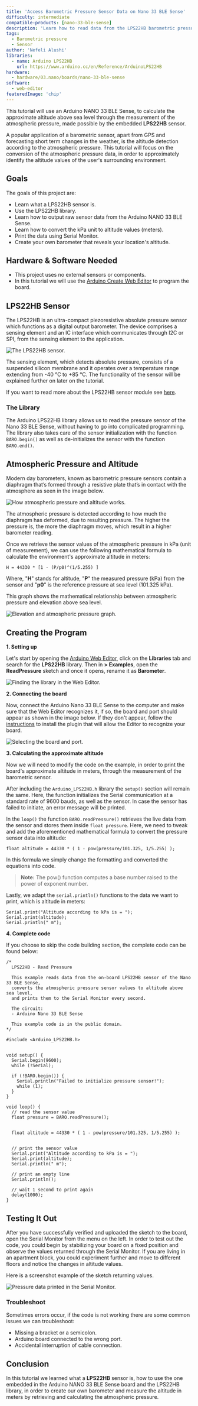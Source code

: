 ```yaml
---
title: 'Access Barometric Pressure Sensor Data on Nano 33 BLE Sense'
difficulty: intermediate
compatible-products: [nano-33-ble-sense]
description: 'Learn how to read data from the LPS22HB barometric pressure sensor on the Nano 33 BLE Sense board.'
tags:
  - Barometric pressure
  - Sensor
author: 'Nefeli Alushi'
libraries: 
  - name: Arduino LPS22HB
    url: https://www.arduino.cc/en/Reference/ArduinoLPS22HB
hardware:
  - hardware/03.nano/boards/nano-33-ble-sense
software:
  - web-editor
featuredImage: 'chip'
---
```


This tutorial will use an Arduino NANO 33 BLE Sense, to calculate the approximate altitude above sea level through the measurement of the atmospheric pressure, made possible by the embedded **LPS22HB** sensor. 

A popular application of a barometric sensor, apart from GPS and forecasting short term changes in the weather, is the altitude detection according to the atmospheric pressure. This tutorial will focus on the conversion of the atmospheric pressure data, in order to approximately identify the altitude values of the user's surrounding environment.


## Goals
The goals of this project are:
 - Learn what a LPS22HB sensor is.
 - Use the LPS22HB library.
 - Learn how to output raw sensor data from the Arduino NANO 33 BLE Sense.
 - Learn how to convert the kPa unit to altitude values (meters).
 - Print the data using Serial Monitor.
 - Create your own barometer that reveals your location's altitude.


## Hardware & Software Needed
* This project uses no external sensors or components. 
* In this tutorial we will use the [Arduino Create Web Editor](https://create.arduino.cc/editor) to program the board. 


## LPS22HB Sensor
The LPS22HB is an ultra-compact piezoresistive absolute pressure sensor which functions as a digital output barometer. The device comprises a sensing element and an IC interface which communicates through I2C or SPI, from the sensing element to the application. 

![The LPS22HB sensor.](assets/nano33BS_05_sensor.png)

The sensing element, which detects absolute pressure, consists of a suspended silicon membrane and it operates over a temperature range extending from -40 °C to +85 °C. The functionality of the sensor will be explained further on later on the tutorial.

If you want to read more about the LPS22HB sensor module see <a href="https://content.arduino.cc/assets/Nano_BLE_Sense_lps22hb.pdf" target="_blank">here</a>. 


### The Library
The Arduino LPS22HB library allows us to read the pressure sensor of the Nano 33 BLE Sense, without having to go into complicated programming. The library also takes care of the sensor initialization with the function `BARO.begin()` as well as de-initializes the sensor with the function `BARO.end()`. 


## Atmospheric Pressure and Altitude
Modern day barometers, known as barometric pressure sensors contain a diaphragm that’s formed through a resistive plate that’s in contact with the atmosphere as seen in the image below.

![How atmospheric pressure and altitude works.](assets/nano33BS_05_illustration.png)

The atmospheric pressure is detected according to how much the diaphragm has deformed, due to resulting pressure. The higher the pressure is, the more the diaphragm moves, which result in a higher barometer reading. 

Once we retrieve the sensor values of the atmospheric pressure in kPa (unit of measurement), we can use the following mathematical formula to calculate the environment's approximate altitude in meters:

` H = 44330 * [1 - (P/p0)^(1/5.255) ] `

Where, "**H**" stands for altitude, "**P**" the measured pressure (kPa) from the sensor and "**p0**" is the reference pressure at sea level (101.325 kPa).

This graph shows the mathematical relationship between atmospheric pressure and elevation above sea level. 

![Elevation and atmospheric pressure graph.](assets/nano33BS_05_graph.png)


## Creating the Program

**1. Setting up**

Let's start by opening the [Arduino Web Editor](https://create.arduino.cc/editor), click on the **Libraries** tab and search for the **LPS22HB** library. Then in **> Examples**, open the **ReadPressure** sketch and once it opens, rename it as **Barometer**.

![Finding the library in the Web Editor.](./assets/nano33BS_05_library.png)


**2. Connecting the board**

Now, connect the Arduino Nano 33 BLE Sense to the computer and make sure that the Web Editor recognizes it, if so, the board and port should appear as shown in the image below. If they don't appear, follow the [instructions](https://create.arduino.cc/getting-started/plugin/welcome) to install the plugin that will allow the Editor to recognize your board.


![Selecting the board and port.](assets/nano33BS_05_board_port.png)


**3. Calculating the approximate altitude**

Now we will need to modify the code on the example, in order to print the board's approximate altitude in meters, through the measurement of the barometric sensor.

After including the `Arduino_LPS22HB.h` library the `setup()` section will remain the same. Here, the function initializes the Serial communication at a standard rate of 9600 bauds, as well as the sensor. In case the sensor has failed to initiate, an error message will be printed.

In the `loop()` the function `BARO.readPressure()` retrieves the live data from the sensor and stores them inside `float pressure`. Here, we need to tweak and add the aforementioned mathematical formula to convert the pressure sensor data into altitude: 

`float altitude = 44330 * ( 1 - pow(pressure/101.325, 1/5.255) );`

In this formula we simply change the formatting and converted the equations into code. 

>**Note:** The pow() function computes a base number raised to the power of exponent number.

Lastly, we adapt the `serial.println()` functions to the data we want to print, which is altitude in meters:

```arduino
Serial.print("Altitude according to kPa is = ");
Serial.print(altitude);
Serial.println(" m");

```

**4. Complete code**

If you choose to skip the code building section, the complete code can be found below:

```arduino
/*
  LPS22HB - Read Pressure

  This example reads data from the on-board LPS22HB sensor of the Nano 33 BLE Sense, 
  converts the atmospheric pressure sensor values to altitude above sea level,
  and prints them to the Serial Monitor every second.

  The circuit:
  - Arduino Nano 33 BLE Sense

  This example code is in the public domain.
*/

#include <Arduino_LPS22HB.h>


void setup() {
  Serial.begin(9600);
  while (!Serial);

  if (!BARO.begin()) {
    Serial.println("Failed to initialize pressure sensor!");
    while (1);
  }
}

void loop() {
  // read the sensor value
  float pressure = BARO.readPressure();
  
 
  float altitude = 44330 * ( 1 - pow(pressure/101.325, 1/5.255) );
  

  // print the sensor value
  Serial.print("Altitude according to kPa is = ");
  Serial.print(altitude);
  Serial.println(" m");

  // print an empty line
  Serial.println();

  // wait 1 second to print again
  delay(1000);
}
```


## Testing It Out

After you have successfully verified and uploaded the sketch to the board, open the Serial Monitor from the menu on the left. In order to test out the code, you could begin by stabilizing your board on a fixed position and observe the values returned through the Serial Monitor. If you are living in an apartment block, you could experiment further and move to different floors and notice the changes in altitude values.

Here is a screenshot example of the sketch returning values.

![Pressure data printed in the Serial Monitor.](assets/nano33BS_05_printing_values.png)


### Troubleshoot

Sometimes errors occur, if the code is not working there are some common issues we can troubleshoot:
- Missing a bracket or a semicolon.
- Arduino board connected to the wrong port. 
- Accidental interruption of cable connection.


## Conclusion
In this tutorial we learned what a **LPS22HB** sensor is, how to use the one embedded in the Arduino NANO 33 BLE Sense board and the LPS22HB library, in order to create our own barometer and measure the altitude in meters by retrieving and calculating the atmospheric pressure.

